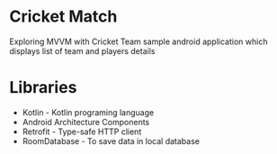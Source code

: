 # Cricket Match
Exploring MVVM with Cricket Team sample android application which displays list of team  and players details

# Libraries
- Kotlin - Kotlin programing language
- Android Architecture Components 
- Retrofit - Type-safe HTTP client
- RoomDatabase - To save data in local database
